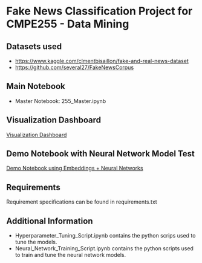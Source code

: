 # Fake News Classification Project for CMPE255 - Data Mining 

## Datasets used
- https://www.kaggle.com/clmentbisaillon/fake-and-real-news-dataset
- https://github.com/several27/FakeNewsCorpus

## Main Notebook
- Master Notebook: 255_Master.ipynb

## Visualization Dashboard
[Visualization Dashboard](https://termproject-255.wm.r.appspot.com)

## Demo Notebook with Neural Network Model Test
[Demo Notebook using Embeddings + Neural Networks](https://colab.research.google.com/drive/1S5f4kjuCic1TrM65kHfJ0Yr8WiA6QtfE?usp=sharing)

## Requirements
Requirement specifications can be found in requirements.txt

## Additional Information
- Hyperparameter_Tuning_Script.ipynb contains the python scrips used to tune the models. 
- Neural_Network_Training_Script.ipynb contains the python scripts used to train and tune the neural network models. 

